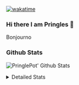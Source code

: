 [![wakatime](https://wakatime.com/badge/user/abd317df-612e-44b4-8787-15db7b574b2f.svg)](https://wakatime.com/@abd317df-612e-44b4-8787-15db7b574b2f)
### Hi there I am Pringles 👋

Bonjourno

### Github Stats
![PringlePot' Github Stats](https://github-readme-stats.vercel.app/api?username=PringlePot&show_icons=true&theme=dark&count_private=true)

<details>
  <summary>Detailed Stats</summary>
    
<!--START_SECTION:waka-->
![Code Time](http://img.shields.io/badge/Code%20Time-388%20hrs%2031%20mins-blue)

![Profile Views](http://img.shields.io/badge/Profile%20Views-3-blue)

![Lines of code](https://img.shields.io/badge/From%20Hello%20World%20I%27ve%20Written-110%20Thousand%20lines%20of%20code-blue)

**🐱 My GitHub Data** 

> 🏆 29 Contributions in the Year 2022
 > 
> 📦 90.5 kB Used in GitHub's Storage 
 > 
> 💼 Opted to Hire
 > 
> 📜 9 Public Repositories 
 > 
> 🔑 11 Private Repositories  
 > 
**I'm an Early 🐤** 

```text
🌞 Morning    121 commits    ████░░░░░░░░░░░░░░░░░░░░░   18.17% 
🌆 Daytime    273 commits    ██████████░░░░░░░░░░░░░░░   40.99% 
🌃 Evening    272 commits    ██████████░░░░░░░░░░░░░░░   40.84% 
🌙 Night      0 commits      ░░░░░░░░░░░░░░░░░░░░░░░░░   0.0%

```
📅 **I'm Most Productive on Sunday** 

```text
Monday       130 commits    █████░░░░░░░░░░░░░░░░░░░░   19.52% 
Tuesday      59 commits     ██░░░░░░░░░░░░░░░░░░░░░░░   8.86% 
Wednesday    69 commits     ██░░░░░░░░░░░░░░░░░░░░░░░   10.36% 
Thursday     94 commits     ███░░░░░░░░░░░░░░░░░░░░░░   14.11% 
Friday       45 commits     █░░░░░░░░░░░░░░░░░░░░░░░░   6.76% 
Saturday     121 commits    ████░░░░░░░░░░░░░░░░░░░░░   18.17% 
Sunday       148 commits    █████░░░░░░░░░░░░░░░░░░░░   22.22%

```


📊 **This Week I Spent My Time On** 

```text
⌚︎ Time Zone: Europe/Amsterdam

💬 Programming Languages: 
Go                       7 hrs 16 mins       ███████████░░░░░░░░░░░░░░   45.46% 
TypeScript               6 hrs 57 mins       ██████████░░░░░░░░░░░░░░░   43.44% 
CSS                      54 mins             █░░░░░░░░░░░░░░░░░░░░░░░░   5.68% 
Docker                   16 mins             ░░░░░░░░░░░░░░░░░░░░░░░░░   1.68% 
Markdown                 10 mins             ░░░░░░░░░░░░░░░░░░░░░░░░░   1.04%

🔥 Editors: 
WebStorm                 8 hrs 1 min         ████████████░░░░░░░░░░░░░   50.18% 
GoLand                   7 hrs 58 mins       ████████████░░░░░░░░░░░░░   49.82%

🐱‍💻 Projects: 
Frontend                 8 hrs 22 mins       █████████████░░░░░░░░░░░░   52.28% 
Backend                  6 hrs 40 mins       ██████████░░░░░░░░░░░░░░░   41.64% 
MCsniperGO               58 mins             █░░░░░░░░░░░░░░░░░░░░░░░░   6.08%

💻 Operating System: 
Windows                  16 hrs              █████████████████████████   100.0%

```

**I Mostly Code in Java** 

```text
Java                     7 repos             ███████████░░░░░░░░░░░░░░   43.75% 
JavaScript               2 repos             ███░░░░░░░░░░░░░░░░░░░░░░   12.5% 
TypeScript               2 repos             ███░░░░░░░░░░░░░░░░░░░░░░   12.5% 
Python                   1 repo              █░░░░░░░░░░░░░░░░░░░░░░░░   6.25% 
Kotlin                   1 repo              █░░░░░░░░░░░░░░░░░░░░░░░░   6.25%

```


**Timeline**

![Chart not found](https://raw.githubusercontent.com/PringlePot/PringlePot/main/charts/bar_graph.png) 


 Last Updated on 02/02/2022 00:38:24 UTC
<!--END_SECTION:waka-->

</details>
